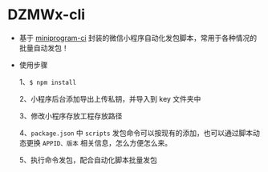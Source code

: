# DZMWx-cli

- 基于 [miniprogram-ci](https://developers.weixin.qq.com/miniprogram/dev/devtools/ci.html) 封装的微信小程序自动化发包脚本，常用于各种情况的批量自动发包！

- 使用步骤

  1、`$ npm install`

  2、小程序后台添加导出上传私钥，并导入到 key 文件夹中

  3、修改小程序存放工程存放路径

  4、`package.json` 中 `scripts` 发包命令可以按现有的添加，也可以通过脚本动态更换 `APPID、版本` 相关信息，怎么方便怎么来。

  5、执行命令发包，配合自动化脚本批量发包
